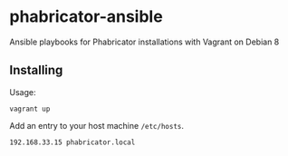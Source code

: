 # phabricator-ansible

Ansible playbooks for Phabricator installations with Vagrant on Debian 8

## Installing

Usage:

    vagrant up


Add an entry to your host machine `/etc/hosts`.

    192.168.33.15 phabricator.local
